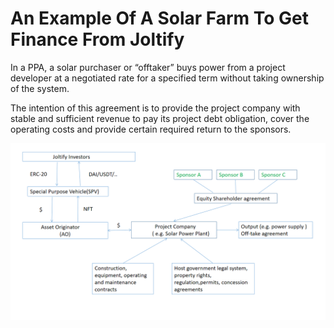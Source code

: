 # An Example Of A Solar Farm To Get Finance From Joltify

In a PPA, a solar purchaser or “offtaker” buys power from a project developer at a negotiated rate for a specified term without taking ownership of the system.

The intention of this agreement is to provide the project company with stable and sufficient revenue to pay its project debt obligation, cover the operating costs and provide certain required return to the sponsors.

![](<../../.gitbook/assets/project finance solar.png>)
